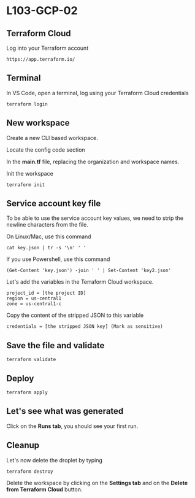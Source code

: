 # L103-GCP-02

## Terraform Cloud

Log into your Terraform account

    https://app.terraform.io/

## Terminal

In VS Code, open a terminal, log using your Terraform Cloud credentials

    terraform login

## New workspace

Create a new CLI based workspace.

Locate the config code section

In the **main.tf** file, replacing the organization and workspace names.

Init the workspace

    terraform init

## Service account key file

To be able to use the service account key values, we need to strip the newline characters from the file.

On Linux/Mac, use this command

    cat key.json | tr -s '\n' ' '

If you use Powershell, use this command

    (Get-Content 'key.json') -join ' ' | Set-Content 'key2.json'

Let's add the variables in the Terraform Cloud workspace.

    project_id = [the project ID]
    region = us-central1
    zone = us-central1-c

Copy the content of the stripped JSON to this variable

    credentials = [the stripped JSON key] (Mark as sensitive)

## Save the file and validate

    terraform validate

## Deploy

    terraform apply

## Let's see what was generated

Click on the **Runs tab**, you should see your first run.

## Cleanup

Let's now delete the droplet by typing

    terraform destroy

Delete the workspace by clicking on the **Settings tab** and on the **Delete from Terraform Cloud** button.

